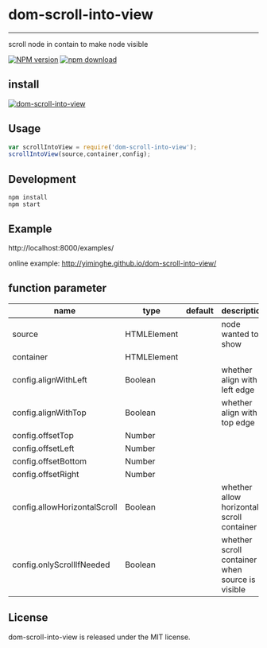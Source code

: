 # dom-scroll-into-view
---

scroll node in contain to make node visible

[![NPM version][npm-image]][npm-url]
[![npm download][download-image]][download-url]

[npm-image]: http://img.shields.io/npm/v/dom-scroll-into-view.svg?style=flat-square
[npm-url]: http://npmjs.org/package/dom-scroll-into-view
[travis-image]: https://img.shields.io/travis/react-component/dom-scroll-into-view.svg?style=flat-square
[travis-url]: https://travis-ci.org/react-component/dom-scroll-into-view
[coveralls-image]: https://img.shields.io/coveralls/react-component/dom-scroll-into-view.svg?style=flat-square
[coveralls-url]: https://coveralls.io/r/react-component/dom-scroll-into-view?branch=master
[gemnasium-image]: http://img.shields.io/gemnasium/react-component/dom-scroll-into-view.svg?style=flat-square
[gemnasium-url]: https://gemnasium.com/react-component/dom-scroll-into-view
[node-image]: https://img.shields.io/badge/node.js-%3E=_0.10-green.svg?style=flat-square
[node-url]: http://nodejs.org/download/
[download-image]: https://img.shields.io/npm/dm/dom-scroll-into-view.svg?style=flat-square
[download-url]: https://npmjs.org/package/dom-scroll-into-view


## install

[![dom-scroll-into-view](https://nodei.co/npm/dom-scroll-into-view.png)](https://npmjs.org/package/dom-scroll-into-view)

## Usage

```js
var scrollIntoView = require('dom-scroll-into-view');
scrollIntoView(source,container,config);
```
## Development

```
npm install
npm start
```

## Example

http://localhost:8000/examples/

online example: http://yiminghe.github.io/dom-scroll-into-view/

## function parameter

<table class="table table-bordered table-striped">
    <thead>
    <tr>
        <th style="width: 100px;">name</th>
        <th style="width: 50px;">type</th>
        <th style="width: 50px;">default</th>
        <th>description</th>
    </tr>
    </thead>
    <tbody>
        <tr>
          <td>source</td>
          <td>HTMLElement</td>
          <td></td>
          <td>node wanted to show</td>
        </tr>
        <tr>
          <td>container</td>
          <td>HTMLElement</td>
          <td></td>
          <td></td>
        </tr>
        <tr>
          <td>config.alignWithLeft</td>
          <td>Boolean</td>
          <td></td>
          <td>whether align with left edge</td>
        </tr>
        <tr>
          <td>config.alignWithTop</td>
          <td>Boolean</td>
          <td></td>
          <td>whether align with top edge</td>
        </tr>
        <tr>
          <td>config.offsetTop</td>
          <td>Number</td>
          <td></td>
          <td></td>
        </tr>
        <tr>
          <td>config.offsetLeft</td>
          <td>Number</td>
          <td></td>
          <td></td>
        </tr>
        <tr>
          <td>config.offsetBottom</td>
          <td>Number</td>
          <td></td>
          <td></td>
        </tr>
        <tr>
          <td>config.offsetRight</td>
          <td>Number</td>
          <td></td>
          <td></td>
        </tr>
        <tr>
          <td>config.allowHorizontalScroll</td>
          <td>Boolean</td>
          <td></td>
          <td>whether allow horizontal scroll container</td>
        </tr>
        <tr>
          <td>config.onlyScrollIfNeeded</td>
          <td>Boolean</td>
          <td></td>
          <td>whether scroll container when source is visible</td>
        </tr>
    </tbody>
</table>

## License

dom-scroll-into-view is released under the MIT license.
